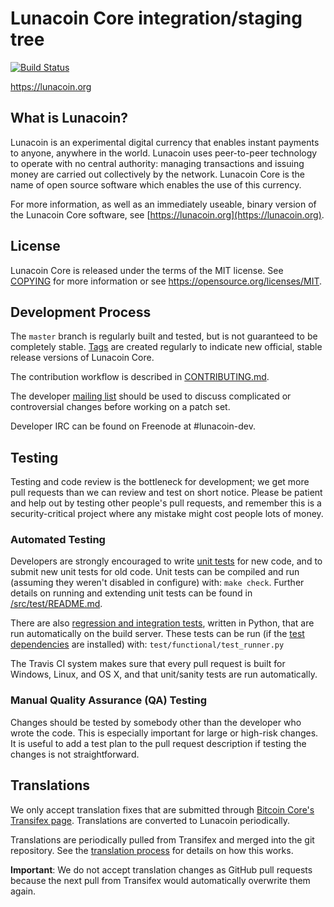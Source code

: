 Lunacoin Core integration/staging tree
=====================================

[![Build Status](https://travis-ci.org/lunacoin-project/lunacoin.svg?branch=master)](https://travis-ci.org/lunacoin-project/lunacoin)

https://lunacoin.org

What is Lunacoin?
----------------

Lunacoin is an experimental digital currency that enables instant payments to
anyone, anywhere in the world. Lunacoin uses peer-to-peer technology to operate
with no central authority: managing transactions and issuing money are carried
out collectively by the network. Lunacoin Core is the name of open source
software which enables the use of this currency.

For more information, as well as an immediately useable, binary version of
the Lunacoin Core software, see [https://lunacoin.org](https://lunacoin.org).

License
-------

Lunacoin Core is released under the terms of the MIT license. See [COPYING](COPYING) for more
information or see https://opensource.org/licenses/MIT.

Development Process
-------------------

The `master` branch is regularly built and tested, but is not guaranteed to be
completely stable. [Tags](https://github.com/lunacoin-project/lunacoin/tags) are created
regularly to indicate new official, stable release versions of Lunacoin Core.

The contribution workflow is described in [CONTRIBUTING.md](CONTRIBUTING.md).

The developer [mailing list](https://groups.google.com/forum/#!forum/lunacoin-dev)
should be used to discuss complicated or controversial changes before working
on a patch set.

Developer IRC can be found on Freenode at #lunacoin-dev.

Testing
-------

Testing and code review is the bottleneck for development; we get more pull
requests than we can review and test on short notice. Please be patient and help out by testing
other people's pull requests, and remember this is a security-critical project where any mistake might cost people
lots of money.

### Automated Testing

Developers are strongly encouraged to write [unit tests](src/test/README.md) for new code, and to
submit new unit tests for old code. Unit tests can be compiled and run
(assuming they weren't disabled in configure) with: `make check`. Further details on running
and extending unit tests can be found in [/src/test/README.md](/src/test/README.md).

There are also [regression and integration tests](/test), written
in Python, that are run automatically on the build server.
These tests can be run (if the [test dependencies](/test) are installed) with: `test/functional/test_runner.py`

The Travis CI system makes sure that every pull request is built for Windows, Linux, and OS X, and that unit/sanity tests are run automatically.

### Manual Quality Assurance (QA) Testing

Changes should be tested by somebody other than the developer who wrote the
code. This is especially important for large or high-risk changes. It is useful
to add a test plan to the pull request description if testing the changes is
not straightforward.

Translations
------------

We only accept translation fixes that are submitted through [Bitcoin Core's Transifex page](https://www.transifex.com/projects/p/bitcoin/).
Translations are converted to Lunacoin periodically.

Translations are periodically pulled from Transifex and merged into the git repository. See the
[translation process](doc/translation_process.md) for details on how this works.

**Important**: We do not accept translation changes as GitHub pull requests because the next
pull from Transifex would automatically overwrite them again.
